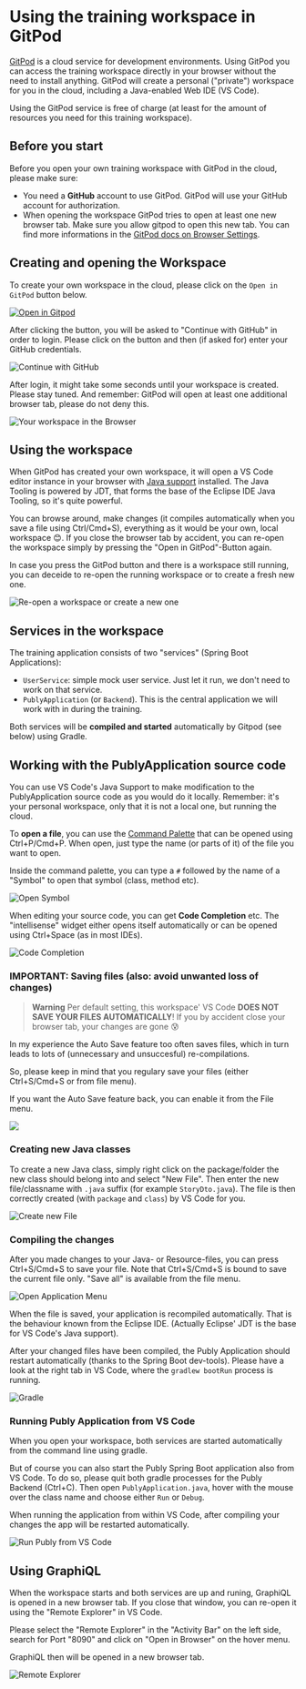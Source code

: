# Using the training workspace in GitPod

[GitPod](https://www.gitpod.io) is a cloud service for development environments. Using GitPod you can
access the training workspace directly in your browser without the need to install anything. GitPod will create a personal ("private") workspace for you in the cloud, including a Java-enabled Web IDE (VS Code).

Using the GitPod service is free of charge (at least for the amount of resources you need for this
training workspace).

## Before you start

Before you open your own training workspace with GitPod in the cloud, please make sure:

- You need a **GitHub** account to use GitPod. GitPod will use your GitHub account for authorization.
- When opening the workspace GitPod tries to open at least one new browser tab. Make sure you allow gitpod to open this new tab. You can find more informations in the [GitPod docs on Browser Settings](https://www.gitpod.io/docs/configure/browser-settings).

## Creating and opening the Workspace

To create your own workspace in the cloud, please click on the `Open in GitPod` button below.

[![Open in Gitpod](https://gitpod.io/button/open-in-gitpod.svg)](https://gitpod.io/#https://github.com/nilshartmann/spring-graphql-training)

After clicking the button, you will be asked to "Continue with GitHub" in order to login. Please click on the button and then (if asked for) enter your GitHub credentials.

![Continue with GitHub](./gitpod-authorize-with-github.png)

After login, it might take some seconds until your workspace is created. Please stay tuned. And remember: GitPod will
open at least one additional browser tab, please do not deny this.

![Your workspace in the Browser](./gitpod-vscode.png)

## Using the workspace

When GitPod has created your own workspace, it will open a VS Code editor instance in your browser with [Java support](https://code.visualstudio.com/docs/languages/java) installed. The Java Tooling
is powered by JDT, that forms the base of the Eclipse IDE Java Tooling, so it's quite powerful.

You can browse around, make changes (it compiles automatically when you save a file using Ctrl/Cmd+S), everything as it would be your
own, local workspace 😊. If you close the browser tab by accident, you can re-open the workspace simply by pressing the "Open in GitPod"-Button again.

In case you press the GitPod button and there is a workspace still running, you can deceide to re-open the running workspace
or to create a fresh new one.

![Re-open a workspace or create a new one](./gitpod-reopen-workspace.png)

## Services in the workspace

The training application consists of two "services" (Spring Boot Applications):

- `UserService`: simple mock user service. Just let it run, we don't need to work on that service.
- `PublyApplication` (or `Backend`). This is the central application we will work with in during the training.

Both services will be **compiled and started** automatically by Gitpod (see below) using Gradle.

## Working with the PublyApplication source code

You can use VS Code's Java Support to make modification to the
PublyApplication source code as you would do it locally.
Remember: it's your personal workspace, only that it is not a local
one, but running the cloud.

To **open a file**, you can use the [Command Palette](https://code.visualstudio.com/docs/getstarted/userinterface#_command-palette) that can be opened using Ctrl+P/Cmd+P. When open, just type the name (or
parts of it) of the file you want to open.

Inside the command palette, you can type a `#` followed by the name of a "Symbol" to open that symbol (class, method etc).

![Open Symbol](./gitpod-vscode-open-symbol.png)

When editing your source code, you can get **Code Completion** etc. The "intellisense" widget either opens itself automatically or can be
opened using Ctrl+Space (as in most IDEs).

![Code Completion](./gitpod-vscode-intellisense.png)

### **IMPORTANT: Saving files (also: avoid unwanted loss of changes**)

> **Warning**
> Per default setting, this workspace' VS Code **DOES NOT SAVE YOUR FILES AUTOMATICALLY**! If you by accident
> close your browser tab, your changes are gone 😰

In my experience the Auto Save feature too often saves files, which in turn leads to lots of (unnecessary and
unsuccesful) re-compilations.

So, please keep in mind that you regulary save your files (either Ctrl+S/Cmd+S or from file menu).

If you want the Auto Save feature back, you can enable it from the File menu.

![](./gitpod-vscode-auto-save.png)

### Creating new Java classes

To create a new Java class, simply right click on the package/folder
the new class should belong into and select "New File". Then enter the
new file/classname with `.java` suffix (for example `StoryDto.java`).
The file is then correctly created (with `package` and `class`) by
VS Code for you.

![Create new File](./gitpod-vscode-create-class.gif)

### Compiling the changes

After you made changes to your Java- or Resource-files,
you can press Ctrl+S/Cmd+S to save your file. Note that Ctrl+S/Cmd+S
is bound to save the current file only. "Save all" is available
from the file menu.

![Open Application Menu](./gitpod-vscode-open-menu.png)

When the file is saved, your application is recompiled automatically.
That is the behaviour known from the Eclipse IDE. (Actually
Eclipse' JDT is the base for VS Code's Java support).

After your changed files have been compiled, the Publy Application
should restart automatically (thanks to the Spring Boot dev-tools).
Please have a look at the right tab in VS Code, where the `gradlew bootRun` process is running.

![Gradle](./gitpod-vscode-gradle.png)

### Running Publy Application from VS Code

When you open your workspace, both services are started automatically
from the command line using gradle.

But of course you can also start the Publy Spring Boot application also from VS Code. To do so, please quit both gradle processes for
the Publy Backend (Ctrl+C). Then open `PublyApplication.java`,
hover with the mouse over the class name and choose either `Run`
or `Debug`.

When running the application from within VS Code, after compiling
your changes the app will be restarted automatically.

![Run Publy from VS Code](./gitpod-vscode-run-app.png)

## Using GraphiQL

When the workspace starts and both services are up and runing, GraphiQL is opened in a new browser tab. If you close that window,
you can re-open it using the "Remote Explorer" in VS Code.

Please select the "Remote Explorer" in the "Activity Bar" on the left side, search for Port "8090" and click on "Open in Browser" on
the hover menu.

GraphiQL then will be opened in a new browser tab.

![Remote Explorer](./gitpod-remote-explorer.png)
